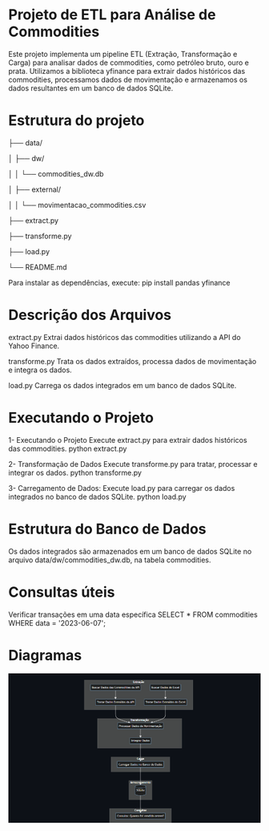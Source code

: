 # Projeto de ETL para Análise de Commodities
Este projeto implementa um pipeline ETL (Extração, Transformação e Carga) para analisar dados de commodities, como petróleo bruto, ouro e prata. Utilizamos a biblioteca yfinance para extrair dados históricos das commodities, processamos dados de movimentação e armazenamos os dados resultantes em um banco de dados SQLite.

# Estrutura do projeto
├── data/

│   ├── dw/

│   │   └── commodities_dw.db

│   ├── external/

│   │   └── movimentacao_commodities.csv


├── extract.py

├── transforme.py

├── load.py

└── README.md

Para instalar as dependências, execute:
pip install pandas yfinance

# Descrição dos Arquivos 
extract.py
Extrai dados históricos das commodities utilizando a API do Yahoo Finance.

transforme.py
Trata os dados extraídos, processa dados de movimentação e integra os dados.

load.py
Carrega os dados integrados em um banco de dados SQLite.

# Executando o Projeto
1- Executando o Projeto
Execute extract.py para extrair dados históricos das commodities.
python extract.py

2- Transformação de Dados
Execute transforme.py para tratar, processar e integrar os dados.
python transforme.py

3- Carregamento de Dados:
Execute load.py para carregar os dados integrados no banco de dados SQLite.
python load.py

# Estrutura do Banco de Dados
Os dados integrados são armazenados em um banco de dados SQLite no arquivo data/dw/commodities_dw.db, na tabela commodities.

# Consultas úteis
Verificar transações em uma data específica
SELECT *
FROM commodities
WHERE data = '2023-06-07';

# Diagramas 
![Logo](https://github.com/thiagoramos20042/ETL/blob/main/imagem.png)





